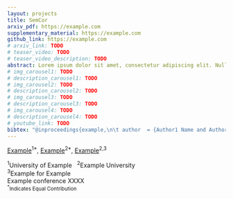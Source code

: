 ```yaml
---
layout: projects
title: SemCor
arxiv_pdf: https://example.com
supplementary_material: https://example.com
github_link: https://example.com
# arxiv_link: TODO
# teaser_video: TODO
# teaser_video_description: TODO
abstract: Lorem ipsum dolor sit amet, consectetur adipiscing elit. Nullam euismod, nisl eget ultricies aliquam, nunc nisl aliquet nunc, vitae aliquam ni.
# img_carousel1: TODO
# description_carousel1: TODO
# img_carousel2: TODO
# description_carousel2: TODO
# img_carousel3: TODO
# description_carousel3: TODO
# img_carousel4: TODO
# description_carousel4: TODO
# youtube_link: TODO
bibtex: "@inproceedings{example,\n\t author  = {Author1 Name and Author2 Name and Author3 Name and Author4 Name and Author5 Name and Author6 Name },\n\t title   = {Title Here},\n\t booktitle = {CONFERENCE},\n\t year    = {20YY}\n }"	
---
```


[Example](https://github.com)<sup>1\*</sup>, [Example](https://github.com)<sup>2\*</sup>, [Example](https://github.com)<sup>2,3</sup>

<div class="is-size-5 publication-authors">
<span class="author-block">
<sup>1</sup>University of Example &nbsp;
<sup>2</sup>Example University &nbsp;<br>
<sup>3</sup>Example for Example
<br>
Example conference XXXX</span>
<span class="eql-cntrb"><small><br><sup>*</sup>Indicates Equal Contribution</small></span>
</div>
